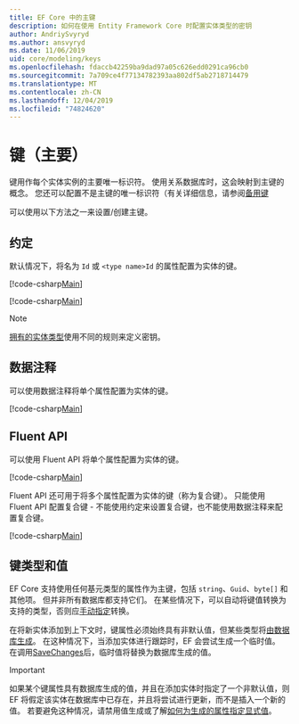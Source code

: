 ```yaml
---
title: EF Core 中的主键
description: 如何在使用 Entity Framework Core 时配置实体类型的密钥
author: AndriySvyryd
ms.author: ansvyryd
ms.date: 11/06/2019
uid: core/modeling/keys
ms.openlocfilehash: fdaccb42259ba9dad97a05c626edd0291ca96cb0
ms.sourcegitcommit: 7a709ce4f77134782393aa802df5ab2718714479
ms.translationtype: MT
ms.contentlocale: zh-CN
ms.lasthandoff: 12/04/2019
ms.locfileid: "74824620"
---
```

# <a name="keys-primary"></a>键（主要）

键用作每个实体实例的主要唯一标识符。 使用关系数据库时，这会映射到主键的概念。 您还可以配置不是主键的唯一标识符（有关详细信息，请参阅[备用键](alternate-keys.md)

可以使用以下方法之一来设置/创建主键。

## <a name="conventions"></a>约定

默认情况下，将名为 `Id` 或 `<type name>Id` 的属性配置为实体的键。

[!code-csharp[Main](../../../samples/core/Modeling/Conventions/KeyId.cs?name=KeyId&highlight=3)]

[!code-csharp[Main](../../../samples/core/Modeling/Conventions/KeyTypeNameId.cs?name=KeyId&highlight=3)]

> [!NOTE]
> [拥有的实体类型](xref:core/modeling/owned-entities)使用不同的规则来定义密钥。

## <a name="data-annotations"></a>数据注释

可以使用数据注释将单个属性配置为实体的键。

[!code-csharp[Main](../../../samples/core/Modeling/DataAnnotations/KeySingle.cs?highlight=13)]

## <a name="fluent-api"></a>Fluent API

可以使用 Fluent API 将单个属性配置为实体的键。

[!code-csharp[Main](../../../samples/core/Modeling/FluentAPI/KeySingle.cs?highlight=11,12)]

Fluent API 还可用于将多个属性配置为实体的键（称为复合键）。 只能使用 Fluent API 配置复合键 - 不能使用约定来设置复合键，也不能使用数据注释来配置复合键。

[!code-csharp[Main](../../../samples/core/Modeling/FluentAPI/KeyComposite.cs?highlight=11,12)]

## <a name="key-types-and-values"></a>键类型和值

EF Core 支持使用任何基元类型的属性作为主键，包括 `string`、`Guid`、`byte[]` 和其他项。 但并非所有数据库都支持它们。 在某些情况下，可以自动将键值转换为支持的类型，否则应[手动指定](xref:core/modeling/value-conversions)转换。

在将新实体添加到上下文时，键属性必须始终具有非默认值，但某些类型将[由数据库生成](xref:core/modeling/generated-properties)。 在这种情况下，当添加实体进行跟踪时，EF 会尝试生成一个临时值。 在调用[SaveChanges](/dotnet/api/Microsoft.EntityFrameworkCore.DbContext.SaveChanges)后，临时值将替换为数据库生成的值。

> [!Important]
> 如果某个键属性具有数据库生成的值，并且在添加实体时指定了一个非默认值，则 EF 将假定该实体在数据库中已存在，并且将尝试进行更新，而不是插入一个新的值。 若要避免这种情况，请禁用值生成或了解[如何为生成的属性指定显式值](../saving/explicit-values-generated-properties.md)。
